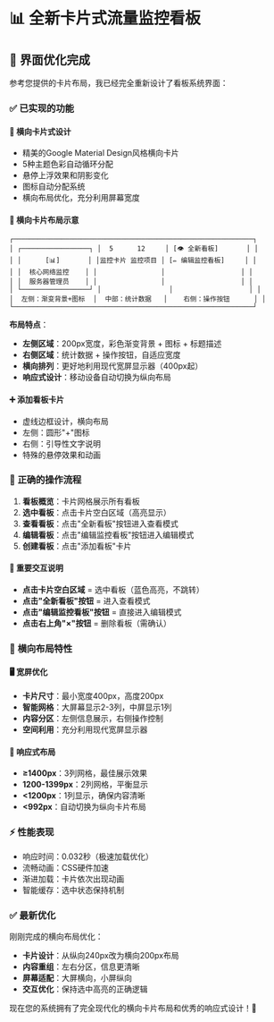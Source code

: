 # 📊 全新卡片式流量监控看板

## 🎯 界面优化完成

参考您提供的卡片布局，我已经完全重新设计了看板系统界面：

### ✅ **已实现的功能**

#### 🎨 **横向卡片式设计**
- 精美的Google Material Design风格横向卡片
- 5种主题色彩自动循环分配
- 悬停上浮效果和阴影变化
- 图标自动分配系统
- 横向布局优化，充分利用屏幕宽度

#### 🎯 **横向卡片布局示意**
```
┌────────────────────────────────────────────────────────────┐
│ ┌─────────────────┐ │  5      12     │ [👁 全新看板]       │ │
│ │      [📊]       │ │监控卡片 监控项目 │ [✏️ 编辑监控看板]     │ │
│ │  核心网络监控    │ │                │                   │ │
│ │  服务器管理员    │ │                │                   │ │
│ └─────────────────┘ │                 │                   │ │
│  左侧：渐变背景+图标  │  中部：统计数据   │    右侧：操作按钮      │ │
└────────────────────────────────────────────────────────────┘
```

**布局特点**：
- **左侧区域**：200px宽度，彩色渐变背景 + 图标 + 标题描述
- **右侧区域**：统计数据 + 操作按钮，自适应宽度
- **横向排列**：更好地利用现代宽屏显示器（400px起）
- **响应式设计**：移动设备自动切换为纵向布局

#### ➕ **添加看板卡片**
- 虚线边框设计，横向布局
- 左侧：圆形"+"图标
- 右侧：引导性文字说明
- 特殊的悬停效果和动画

### 🔄 **正确的操作流程**

1. **看板概览**：卡片网格展示所有看板
2. **选中看板**：点击卡片空白区域（高亮显示）
3. **查看看板**：点击"全新看板"按钮进入查看模式
4. **编辑看板**：点击"编辑监控看板"按钮进入编辑模式
5. **创建看板**：点击"添加看板"卡片

#### 🎯 **重要交互说明**
- **点击卡片空白区域** = 选中看板（蓝色高亮，不跳转）
- **点击"全新看板"按钮** = 进入查看模式
- **点击"编辑监控看板"按钮** = 直接进入编辑模式
- **点击右上角"×"按钮** = 删除看板（需确认）

### 📐 **横向布局特性**

#### 🖥️ **宽屏优化**
- **卡片尺寸**：最小宽度400px，高度200px
- **智能网格**：大屏幕显示2-3列，中屏显示1列
- **内容分区**：左侧信息展示，右侧操作控制
- **空间利用**：充分利用现代宽屏显示器

#### 📱 **响应式布局**
- **≥1400px**：3列网格，最佳展示效果
- **1200-1399px**：2列网格，平衡显示
- **<1200px**：1列显示，确保内容清晰
- **<992px**：自动切换为纵向卡片布局

### ⚡ **性能表现**
- 响应时间：0.032秒（极速加载优化）
- 流畅动画：CSS硬件加速
- 渐进加载：卡片依次出现动画
- 智能缓存：选中状态保持机制

### ✅ **最新优化**
刚刚完成的横向布局优化：
- **卡片设计**：从纵向240px改为横向200px布局
- **内容重组**：左右分区，信息更清晰
- **屏幕适配**：大屏横向，小屏纵向
- **交互优化**：保持选中高亮的正确逻辑

现在您的系统拥有了完全现代化的横向卡片布局和优秀的响应式设计！🎉 